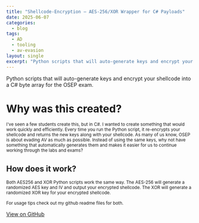 ```yaml
---
title: "Shellcode-Encryption – AES-256/XOR Wrapper for C# Payloads"
date: 2025-06-07                   
categories:
  - blog                          
tags:
  - AD
  - tooling
  - av-evasion
layout: single
excerpt: "Python scripts that will auto-generate keys and encrypt your shellcode into a C# byte array for the OSEP exam..."
---
```



Python scripts that will auto-generate keys and encrypt your shellcode into a C# byte array for the OSEP exam.
<!--more-->

# Why was this created?
<small>I've seen a few students create this, but in C#. I wanted to create something that would work quickly and efficiently.
Every time you run the Python script, it re-encrypts your shellcode and returns the new keys along with your shellcode. As many of us know, OSEP is about evading AV as much as possible. Instead of using the same keys, why not have something that automatically generates them and makes it easier for us to continue working through the labs and exams?</small>

## How does it work?
<small>Both AES256 and XOR Python scripts work the same way. The AES-256 will generate a randomized AES key and IV and output your encrypted shellcode. The XOR will generate a randomized XOR key for your encrypted shellcode.</small>

<small>For usage tips check out my github readme files for both.</small> 


<a class="btn btn--primary" href="https://github.com/DelaDirty/Shellcode-Encryption" target="_blank" rel="noopener">View on GitHub</a>
